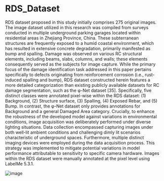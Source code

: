 # RDS_Dataset
RDS dataset proposed in this study initially comprises 275 original images. 
The image dataset utilized in this research was compiled from surveys conducted in multiple underground parking garages located within residential areas in Zhejiang Province, China. These subterranean structures are frequently exposed to a humid coastal environment, which has resulted in extensive concrete degradation, primarily manifested as bump and spalling. Damage was observed on various RC structural elements, including beams, slabs, columns, and walls; these elements consequently served as the subjects for image capture.
While the primary focus of the damage identification task addressed in this paper pertains specifically to defects originating from reinforcement corrosion (i.e., rust-induced spalling and bump), RDS dataset constructed herein features a more detailed categorization than existing publicly available datasets for RC damage segmentation, such as the φ-Net dataset [35]. Specifically, five distinct classes were annotated pixel-wise within the RDS dataset: (1) Background, (2) Structure surface, (3) Spalling, (4) Exposed Rebar, and (5) Bump. In contrast, the φ-Net dataset only provides annotations for Background and a general Damaged Area category.
Crucially, to enhance the robustness of the developed model against variations in environmental conditions, image acquisition was deliberately performed under diverse lighting situations. Data collection encompassed capturing images under both well-lit ambient conditions and challenging dimly lit scenarios characteristic of underground spaces. Furthermore, multiple distinct imaging devices were employed during the data acquisition process. This strategy was implemented to mitigate potential variations in model performance attributable to sensitivity to specific camera hardware. Images within the RDS dataset were manually annotated at the pixel level using LabelMe 5.3.1. 

![image](https://github.com/user-attachments/assets/6cf4c79d-f488-406a-a014-604d8c745ae3)
